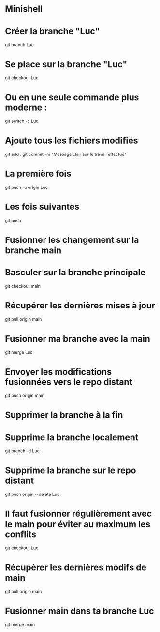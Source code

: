 # Minishell

# Créer la branche "Luc"
git branch Luc
# Se place sur la branche "Luc"
git checkout Luc 
# Ou en une seule commande plus moderne :
git switch -c Luc

# Ajoute tous les fichiers modifiés
git add .
git commit -m "Message clair sur le travail effectué"

# La première fois
git push -u origin Luc
# Les fois suivantes
git push

# Fusionner les changement sur la branche main

# Basculer sur la branche principale
git checkout main
# Récupérer les dernières mises à jour
git pull origin main
# Fusionner ma branche avec la main
git merge Luc
# Envoyer les modifications fusionnées vers le repo distant
git push origin main

# Supprimer la branche à la fin

# Supprime la branche localement
git branch -d Luc
# Supprime la branche sur le repo distant
git push origin --delete Luc

# Il faut fusionner régulièrement avec le main pour éviter au maximum les conflits
git checkout Luc
# Récupérer les dernières modifs de main
git pull origin main
# Fusionner main dans ta branche Luc
git merge main
